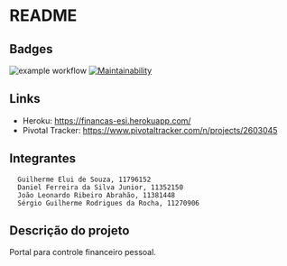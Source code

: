 # README

## Badges

![example workflow](https://github.com/danielfsjr/esi-financas/actions/workflows/rubyonrails.yml/badge.svg)
[![Maintainability](https://api.codeclimate.com/v1/badges/c262f6a202d6f3f77a38/maintainability)](https://codeclimate.com/github/danielfsjr/esi-financas/maintainability)


## Links
* Heroku: https://financas-esi.herokuapp.com/
* Pivotal Tracker: https://www.pivotaltracker.com/n/projects/2603045

## Integrantes
      Guilherme Elui de Souza, 11796152
      Daniel Ferreira da Silva Junior, 11352150
      João Leonardo Ribeiro Abrahão, 11381448
      Sérgio Guilherme Rodrigues da Rocha, 11270906
## Descrição do projeto
Portal para controle financeiro pessoal.
